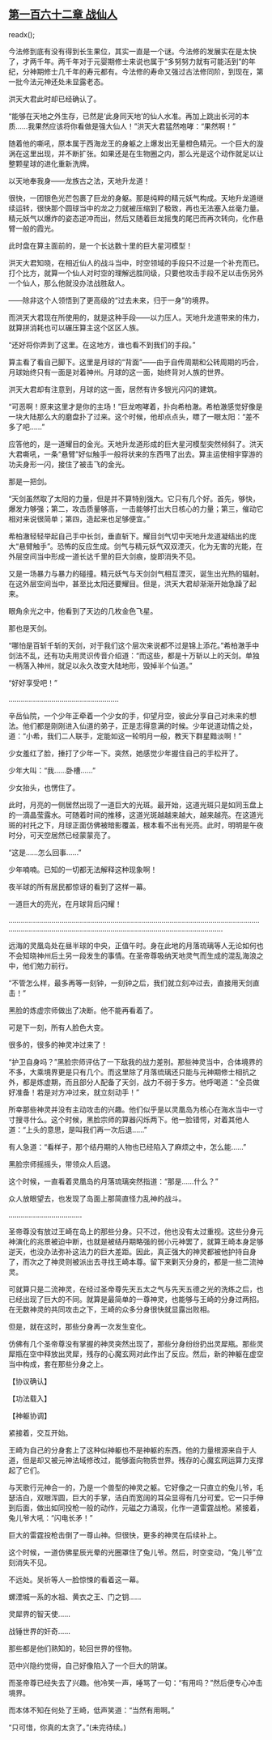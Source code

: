 ## [第一百六十二章 战仙人](https://www.xxbiquge.com/11_11207/9098218.html)
readx();

  今法修到底有没有得到长生果位，其实一直是一个谜。今法修的发展实在是太快了，才两千年。两千年对于元婴期修士来说也属于“多努努力就有可能活到”的年纪，分神期修士几千年的寿元都有。今法修的寿命又强过古法修同阶，到现在，第一批今法元神还处未显露老态。

  洪天大君此时却已经确认了。

  “能够在天地之外生存，已然是‘此身同天地’的仙人水准。再加上跳出长河的本质……我果然应该将你看做是强大仙人！”洪天大君猛然咆哮：“果然啊！”

  随着他的嘶吼，原本属于西海龙王的身躯之上爆发出无量橙色精元。一个巨大的漩涡在这里出现，并不断扩张。如果还是在生物圈之内，那么光是这个动作就足以让整颗星球的进化重新洗牌。

  以天地奉我身——龙族古之法，天地升龙道！

  很快，一团银色光芒包裹了巨龙的身躯。那是纯粹的精元妖气构成。天地升龙道继续运转，很快那个圆球当中的龙之力就被压缩到了极致，再也无法塞入丝毫力量。精元妖气以爆炸的姿态逆冲而出，然后又随着巨龙摇曳的尾巴而再次转向，化作悬臂一般的霞光。

  此时盘在算主面前的，是一个长达数十里的巨大星河模型！

  洪天大君知晓，在相近仙人的战斗当中，时空领域的手段只不过是一个补充而已。打个比方，就算一个仙人对时空的理解远胜同级，只要他攻击手段不足以击伤另外一个仙人，那么他就没办法战胜敌人。

  ——除非这个人领悟到了更高级的“过去未来，归于一身”的境界。

  而洪天大君现在所使用的，就是这种手段——以力压人。天地升龙道带来的伟力，就算拼消耗也可以碾压算主这个区区人族。

  “还好将你弄到了这里。在这地方，谁也看不到我们的手段。”

  算主看了看自己脚下。这里是月球的“背面”——由于自传周期和公转周期的巧合，月球始终只有一面是对着神州。月球的这一面，始终背对人族的世界。

  洪天大君却有注意到，月球的这一面，居然有许多银光闪闪的建筑。

  “可恶啊！原来这里才是你的主场！”巨龙咆哮着，扑向希柏澈。希柏澈感觉好像是一块大陆那么大的磨盘扑了过来。这个时候，他却点点头，瞟了一眼太阳：“差不多了吧……”

  应答他的，是一道耀目的金光。天地升龙道形成的巨大星河模型突然倾斜了。洪天大君嘶吼，一条“悬臂”好似触手一般将状来的东西甩了出去。算主运使相宇穿游的功夫身形一闪，接住了被击飞的金光。

  那是一把剑。

  “天剑虽然取了太阳的力量，但是并不算特别强大。它只有几个好。首先，够快，爆发力够强；第二，攻击质量够高，一击能够打出大日核心的力量；第三，催动它相对来说很简单；第四，造起来也足够便宜。”

  希柏澈轻轻举起自己手中长剑，垂直斩下。耀目剑气切中天地升龙道凝结出的庞大“悬臂触手”。恐怖的反应生成。剑气与精元妖气双双湮灭，化为无害的光能，在外层空间当中形成一道长达千里的巨大剑痕，旋即消失不见。

  又是一场暴力与暴力的碰撞。精元妖气与天剑剑气相互湮灭，诞生出光热的辐射。在这外层空间当中，甚至比太阳还要耀目。但是，洪天大君却渐渐开始急躁了起来。

  眼角余光之中，他看到了天边的几枚金色飞星。

  那也是天剑。

  “哪怕是百斩千斩的天剑，对于我们这个层次来说都不过是锦上添花。”希柏澈手中剑法不乱，还有功夫用灵识传音介绍道：“而这些，都是十万斩以上的天剑。单独一柄落入神州，就足以永久改变大陆地形，毁掉半个仙道。”

  “好好享受吧！”

  ………………………………………………

  辛岳仙院，一个少年正牵着一个少女的手，仰望月空，彼此分享自己对未来的想法。他们都是刚刚进入仙道的弟子，正是志得意满的时候。少年说道动情之处，道：“小希，我们二人联手，定能如这一轮明月一般，教天下群星黯淡啊！”

  少女羞红了脸，捶打了少年一下。突然，她感觉少年握住自己的手松开了。

  少年大叫：“我……卧槽……”

  少女抬头，也愣住了。

  此时，月亮的一侧居然出现了一道巨大的光斑。最开始，这道光斑只是如同玉盘上的一滴晶莹露水。可随着时间的推移，这道光斑越越来越大，越来越亮。在这道光斑的衬托之下，月球正面仿佛被暗影覆盖，根本看不出有光亮。此时，明明是午夜时分，可天空居然已经蒙蒙亮了。

  “这是……怎么回事……”

  少年喃喃。已知的一切都无法解释这种现象啊！

  夜半球的所有居民都惊讶的看到了这样一幕。

  一道巨大的亮光，在月球背后闪耀！

  …………………………………………………………………………………………………………………………………………………………………………………………………………

  远海的灵凰岛处在昼半球的中央，正值午时。身在此地的月落琉璃等人无论如何也不会知晓神州后土另一段发生的事情。在圣帝尊吸纳天地灵气而生成的混乱海浪之中，他们勉力前行。

  “不管怎么样，最多再等一刻钟，一刻钟之后，我们就立刻冲过去，直接用天剑直击！”

  黑脸的炼虚宗师做出了决断。他不能再看着了。

  可是下一刻，所有人脸色大变。

  很多的，很多的神灵冲过来了！

  “护卫自身吗？”黑脸宗师评估了一下敌我的战力差别。那些神灵当中，合体境界的不多，大乘境界更是只有几个。而这里除了月落琉璃还只能与元神期修士相抗之外，都是炼虚期，而且部分人配备了天剑，战力不弱于多方。他呼喝道：“全员做好准备！若是对方冲过来，就立刻动手！”

  所幸那些神灵并没有主动攻击的兴趣。他们似乎是以灵凰岛为核心在海水当中一寸寸搜寻什么。这个时候，黑脸宗师的算器闪烁两下。他一脸错愕，对着其他人道：“上头的意思，是叫我们再一次后退……”

  有人急道：“看样子，那个结丹期的人物也已经陷入了麻烦之中，怎么能……”

  黑脸宗师摇摇头，带领众人后退。

  这个时候，一直看着灵凰岛的月落琉璃突然指道：“那是……什么？”

  众人放眼望去，也发现了岛面上那简直怪力乱神的战斗。

  ………………………………

  圣帝尊没有放过王崎在岛上的那些分身。只不过，他也没有太过重视。这些分身元神演化的兆景被迫中断，也就是被结丹期略强的弱小元神罢了，就算王崎本身足够逆天，也没办法弥补这法力的巨大差距。因此，真正强大的神灵都被他护持自身了，而次之了神灵则被派出去寻找王崎本尊。留下来剿灭分身的，都是一些二流神灵。

  可就算只是二流神灵，在经过圣帝尊先天五太之气与先天五德之光的洗练之后，也已经出现了巨大的不同。就算是最简单的一尊神灵，也能够与王崎的分身过两招。在无数神灵的共同攻击之下，王崎的众多分身很快就显露出败相。

  但是，就在这时，那些分身再一次发生变化。

  仿佛有几个圣帝尊没有掌握的神灵突然出现了，那些分身纷纷扔出灵犀瓶。那些灵犀瓶在空中释放出灵犀，残存的心魔玄网对此作出了反应。然后，新的神躯在虚空当中构成，套在那些分身之上。

  【协议确认】

  【功法载入】

  【神躯协调】

  紧接着，交互开始。

  王崎为自己的分身套上了这种似神躯也不是神躯的东西。他的力量根源来自于人道，但是却又被元神法域修改过，能够面向物质世界。残存的心魔玄网运算力支撑起了它们。

  与天歌行元神合一的，乃是一个兽型的神灵之躯。它好像之一只直立的兔儿爷，毛瑟洁白，双眼浑圆，巨大的手掌，洁白而宽阔的耳朵显得有几分可爱。它一只手伸到后面，做出如同投枪一般的动作，元磁之力涌现，化作一道雷霆战枪。紧接着，兔儿爷大吼：“闪电长矛！”

  巨大的雷霆投枪击倒了一尊山神。但很快，更多的神灵在后续补上。

  这个时候，一道仿佛星辰光晕的光圈罩住了兔儿爷。然后，时空变动，“兔儿爷”立刻消失不见。

  不远处。吴祈等人一脸惊悚的看着这一幕。

  螺湮城一系的水祖、黄衣之王、门之钥……

  灵犀界的智天使……

  战锤世界的奸奇……

  那些都是他们熟知的，轮回世界的怪物。

  范中兴隐约觉得，自己好像陷入了一个巨大的阴谋。

  而圣帝尊已经失去了兴趣。他冷笑一声，唾骂了一句：“有用吗？”然后便专心冲击境界。

  而本体不知在何处了王崎，低声笑道：“当然有用啊。”

  “只可惜，你真的太贪了。”(未完待续。)
